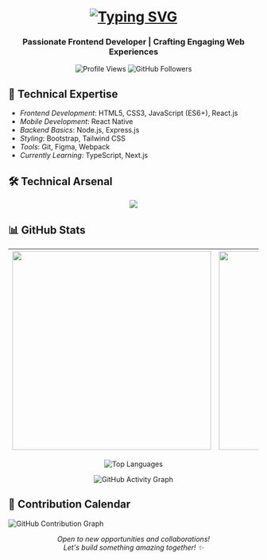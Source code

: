 <h1 align="center">
  <a href="https://git.io/typing-svg">
    <img src="https://readme-typing-svg.demolab.com?font=Fira+Code&weight=600&size=30&duration=4000&pause=1000&color=58A6FF&center=true&vCenter=true&width=500&lines=Hi+%F0%9F%91%8B%2C+I'm+Wajiha+Kulsum;Frontend+Developer;React+Specialist;UI%2FUX+Enthusiast" alt="Typing SVG">
  </a>
</h1>

<h3 align="center">Passionate Frontend Developer | Crafting Engaging Web Experiences</h3>

<p align="center">
  <img src="https://komarev.com/ghpvc/?username=Wajiha-Kulsum&label=Profile%20Views&color=0e75b6&style=flat" alt="Profile Views" />
  <img src="https://img.shields.io/github/followers/Wajiha-Kulsum?label=GitHub%20Followers&style=social" alt="GitHub Followers" />
</p>




## 🚀 Technical Expertise
- *Frontend Development*: HTML5, CSS3, JavaScript (ES6+), React.js
- *Mobile Development*: React Native
- *Backend Basics*: Node.js, Express.js
- *Styling*: Bootstrap, Tailwind CSS
- *Tools*: Git, Figma, Webpack
- *Currently Learning*: TypeScript, Next.js

 ## 🛠 Technical Arsenal

<p align="center">
<img src="https://skillicons.dev/icons?i=html,css,js,react,nodejs,express,tailwind,bootstrap,figma,git,github" />
</p>


## 📊 GitHub Stats

<div align="center">
  
  | <img src="https://github-readme-stats.vercel.app/api?username=Wajiha-Kulsum&show_icons=true&theme=radical" width="400"> | <img src="https://github-readme-streak-stats.herokuapp.com/?user=Wajiha-Kulsum&theme=radical" width="400"> |
  |---|---|
  <p align="center">
<img src="https://github-readme-stats.vercel.app/api/top-langs/?username=Wajiha-Kulsum&layout=compact&theme=vision-friendly-dark" alt="Top Languages" />
</p>

  
  ![GitHub Activity Graph](https://github-readme-activity-graph.vercel.app/graph?username=Wajiha-Kulsum&theme=react-dark&hide_border=true&area=true)

</div>


## 📅 Contribution Calendar

![GitHub Contribution Graph](https://ghchart.rshah.org/Wajiha-Kulsum)

<p align="center">
<i>Open to new opportunities and collaborations!</i><br>
<i>Let's build something amazing together! ✨</i>
</p>

